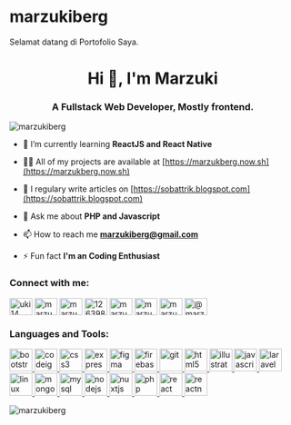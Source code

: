 # marzukiberg

Selamat datang di Portofolio Saya.
<h1 align="center">Hi 👋, I'm Marzuki</h1>
<h3 align="center">A Fullstack Web Developer, Mostly frontend.</h3>

<p align="left"> <img src="https://komarev.com/ghpvc/?username=marzukiberg" alt="marzukiberg" /> </p>

- 🌱 I’m currently learning **ReactJS and React Native**

- 👨‍💻 All of my projects are available at [https://marzukberg.now.sh](https://marzukberg.now.sh)

- 📝 I regulary write articles on [https://sobattrik.blogspot.com](https://sobattrik.blogspot.com)

- 💬 Ask me about **PHP and Javascript**

- 📫 How to reach me **marzukiberg@gmail.com**

- ⚡ Fun fact **I'm an Coding Enthusiast**

<p align="left">
<h3 align="left">Connect with me:</h3>
<a href="https://codepen.io/uki14" target="blank"><img align="center" src="https://cdn.jsdelivr.net/npm/simple-icons@3.0.1/icons/codepen.svg" alt="uki14" height="30" width="40" /></a>
<a href="https://dev.to/marzukiberg" target="blank"><img align="center" src="https://cdn.jsdelivr.net/npm/simple-icons@3.0.1/icons/dev-dot-to.svg" alt="marzukiberg" height="30" width="40" /></a>
<a href="https://linkedin.com/in/marzuki-uki-12960a184" target="blank"><img align="center" src="https://cdn.jsdelivr.net/npm/simple-icons@3.0.1/icons/linkedin.svg" alt="marzuki-uki-12960a184" height="30" width="40" /></a>
<a href="https://stackoverflow.com/users/12639887" target="blank"><img align="center" src="https://cdn.jsdelivr.net/npm/simple-icons@3.0.1/icons/stackoverflow.svg" alt="12639887" height="30" width="40" /></a>
<a href="https://fb.com/marzukey.ukey.9" target="blank"><img align="center" src="https://cdn.jsdelivr.net/npm/simple-icons@3.0.1/icons/facebook.svg" alt="marzukey.ukey.9" height="30" width="40" /></a>
<a href="https://instagram.com/marzukiberg.js" target="blank"><img align="center" src="https://cdn.jsdelivr.net/npm/simple-icons@3.0.1/icons/instagram.svg" alt="marzukiberg.js" height="30" width="40" /></a>
<a href="https://dribbble.com/marzukiberg" target="blank"><img align="center" src="https://cdn.jsdelivr.net/npm/simple-icons@3.0.1/icons/dribbble.svg" alt="marzukiberg" height="30" width="40" /></a>
<a href="https://medium.com/@marzukiberg" target="blank"><img align="center" src="https://cdn.jsdelivr.net/npm/simple-icons@3.0.1/icons/medium.svg" alt="@marzukiberg" height="30" width="40" /></a>
</p>

<h3 align="left">Languages and Tools:</h3>
<p align="left"> <a href="https://getbootstrap.com" target="_blank"> <img src="https://devicons.github.io/devicon/devicon.git/icons/bootstrap/bootstrap-plain.svg" alt="bootstrap" width="40" height="40"/> </a> <a href="https://codeigniter.com" target="_blank"> <img src="https://cdn.worldvectorlogo.com/logos/codeigniter.svg" alt="codeigniter" width="40" height="40"/> </a> <a href="https://www.w3schools.com/css/" target="_blank"> <img src="https://devicons.github.io/devicon/devicon.git/icons/css3/css3-original-wordmark.svg" alt="css3" width="40" height="40"/> </a> <a href="https://expressjs.com" target="_blank"> <img src="https://devicons.github.io/devicon/devicon.git/icons/express/express-original-wordmark.svg" alt="express" width="40" height="40"/> </a> <a href="https://www.figma.com/" target="_blank"> <img src="https://www.vectorlogo.zone/logos/figma/figma-icon.svg" alt="figma" width="40" height="40"/> </a> <a href="https://firebase.google.com/" target="_blank"> <img src="https://www.vectorlogo.zone/logos/firebase/firebase-icon.svg" alt="firebase" width="40" height="40"/> </a> <a href="https://git-scm.com/" target="_blank"> <img src="https://www.vectorlogo.zone/logos/git-scm/git-scm-icon.svg" alt="git" width="40" height="40"/> </a> <a href="https://www.w3.org/html/" target="_blank"> <img src="https://devicons.github.io/devicon/devicon.git/icons/html5/html5-original-wordmark.svg" alt="html5" width="40" height="40"/> </a> <a href="https://www.adobe.com/in/products/illustrator.html" target="_blank"> <img src="https://www.vectorlogo.zone/logos/adobe_illustrator/adobe_illustrator-icon.svg" alt="illustrator" width="40" height="40"/> </a> <a href="https://developer.mozilla.org/en-US/docs/Web/JavaScript" target="_blank"> <img src="https://devicons.github.io/devicon/devicon.git/icons/javascript/javascript-original.svg" alt="javascript" width="40" height="40"/> </a> <a href="https://laravel.com/" target="_blank"> <img src="https://devicons.github.io/devicon/devicon.git/icons/laravel/laravel-plain-wordmark.svg" alt="laravel" width="40" height="40"/> </a> <a href="https://www.linux.org/" target="_blank"> <img src="https://devicons.github.io/devicon/devicon.git/icons/linux/linux-original.svg" alt="linux" width="40" height="40"/> </a> <a href="https://www.mongodb.com/" target="_blank"> <img src="https://devicons.github.io/devicon/devicon.git/icons/mongodb/mongodb-original-wordmark.svg" alt="mongodb" width="40" height="40"/> </a> <a href="https://www.mysql.com/" target="_blank"> <img src="https://devicons.github.io/devicon/devicon.git/icons/mysql/mysql-original-wordmark.svg" alt="mysql" width="40" height="40"/> </a> <a href="https://nodejs.org" target="_blank"> <img src="https://devicons.github.io/devicon/devicon.git/icons/nodejs/nodejs-original-wordmark.svg" alt="nodejs" width="40" height="40"/> </a> <a href="https://nuxtjs.org/" target="_blank"> <img src="https://www.vectorlogo.zone/logos/nuxtjs/nuxtjs-icon.svg" alt="nuxtjs" width="40" height="40"/> </a> <a href="https://www.php.net" target="_blank"> <img src="https://devicons.github.io/devicon/devicon.git/icons/php/php-original.svg" alt="php" width="40" height="40"/> </a> <a href="https://reactjs.org/" target="_blank"> <img src="https://devicons.github.io/devicon/devicon.git/icons/react/react-original-wordmark.svg" alt="react" width="40" height="40"/> </a> <a href="https://reactnative.dev/" target="_blank"> <img src="https://reactnative.dev/img/header_logo.svg" alt="reactnative" width="40" height="40"/> </a> </p>

<p><img align="center" src="https://github-readme-stats.vercel.app/api/top-langs/?username=marzukiberg&layout=compact" alt="marzukiberg" /></p>

